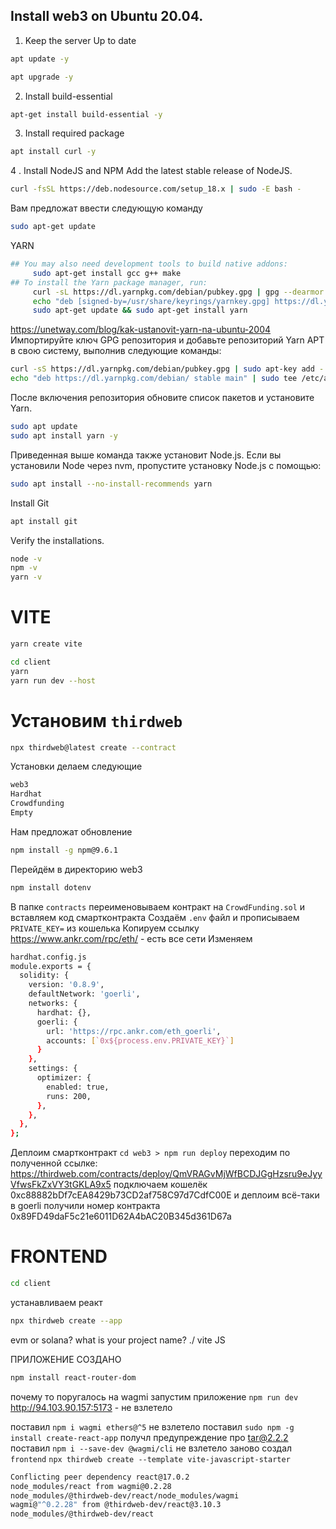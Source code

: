 ## Install web3 on Ubuntu 20.04.
1. Keep the server Up to date
```bash
apt update -y
```
```bash
apt upgrade -y
```
2. Install build-essential
```bash
apt-get install build-essential -y
```
3. Install required package
```bash
apt install curl -y
```
4 . Install NodeJS and NPM
Add the latest stable release of NodeJS.
```bash
curl -fsSL https://deb.nodesource.com/setup_18.x | sudo -E bash -
```
Вам предложат ввести следующую команду
```bash
sudo apt-get update
```
YARN 
```bash
## You may also need development tools to build native addons:
     sudo apt-get install gcc g++ make
## To install the Yarn package manager, run:
     curl -sL https://dl.yarnpkg.com/debian/pubkey.gpg | gpg --dearmor | sudo tee /usr/share/keyrings/yarnkey.gpg >/dev/null
     echo "deb [signed-by=/usr/share/keyrings/yarnkey.gpg] https://dl.yarnpkg.com/debian stable main" | sudo tee /etc/apt/sources.list.d/yarn.list
     sudo apt-get update && sudo apt-get install yarn
```
https://unetway.com/blog/kak-ustanovit-yarn-na-ubuntu-2004
Импортируйте ключ GPG репозитория и добавьте репозиторий Yarn APT в свою систему, выполнив следующие команды:
```bash
curl -sS https://dl.yarnpkg.com/debian/pubkey.gpg | sudo apt-key add -
echo "deb https://dl.yarnpkg.com/debian/ stable main" | sudo tee /etc/apt/sources.list.d/yarn.list
```
После включения репозитория обновите список пакетов и установите Yarn.
```bash
sudo apt update
sudo apt install yarn -y
```
Приведенная выше команда также установит Node.js. Если вы установили Node через nvm, пропустите установку Node.js с помощью:
```bash
sudo apt install --no-install-recommends yarn
```
Install Git
```bash
apt install git
```
Verify the installations.
```bash
node -v
npm -v
yarn -v
```
# VITE
```bash
yarn create vite
```
```bash
cd client
yarn
yarn run dev --host
```
# Установим `thirdweb`
```bash
npx thirdweb@latest create --contract
```
Установки делаем следующие
```bash
web3
Hardhat
Crowdfunding
Empty
```
Нам предложат обновление
```bash
npm install -g npm@9.6.1
```
Перейдём в директорию web3
```bash
npm install dotenv
```
В папке `contracts` переименовываем контракт на `CrowdFunding.sol` и вставляем код смартконтракта
Создаём `.env` файл и прописываем `PRIVATE_KEY=` из кошелька
Копируем ссылку
https://www.ankr.com/rpc/eth/ - есть все сети
Изменяем 
```bash
hardhat.config.js
module.exports = {
  solidity: {
    version: '0.8.9',
    defaultNetwork: 'goerli',
    networks: {
      hardhat: {},
      goerli: {
        url: 'https://rpc.ankr.com/eth_goerli',
        accounts: [`0x${process.env.PRIVATE_KEY}`]
      }
    },
    settings: {
      optimizer: {
        enabled: true,
        runs: 200,
      },
    },
  },
};
```
Деплоим смартконтракт
`cd web3 > npm run deploy`
переходим по полученной ссылке: https://thirdweb.com/contracts/deploy/QmVRAGvMjWfBCDJGgHzsru9eJyyVfwsFkZxVY3tGKLA9x5
подключаем кошелёк 0xc88882bDf7cEA8429b73CD2af758C97d7CdfC00E
и деплоим всё-таки в goerli
получили номер контракта 0x89FD49daF5c21e6011D62A4bAC20B345d361D67a

# FRONTEND
```bash
cd client
```
устанавливаем реакт
```bash
npx thirdweb create --app
```
evm or solana?
what is your project name? ./
                          vite
                          JS

ПРИЛОЖЕНИЕ СОЗДАНО
```bash
npm install react-router-dom
```
почему то поругалось на wagmi
запустим приложение `npm run dev`
http://94.103.90.157:5173 - не взлетело

поставил    `npm i wagmi ethers@^5`       не взлетело
поставил    `sudo npm -g install create-react-app`     получл предупреждение про tar@2.2.2
поставил    `npm i --save-dev @wagmi/cli`  не взлетело
заново создал `frontend`      `npx thirdweb create --template vite-javascript-starter`
```bash
Conflicting peer dependency react@17.0.2
node_modules/react from wagmi@0.2.28
node_modules/@thirdweb-dev/react/node_modules/wagmi
wagmi@"^0.2.28" from @thirdweb-dev/react@3.10.3
node_modules/@thirdweb-dev/react
```
